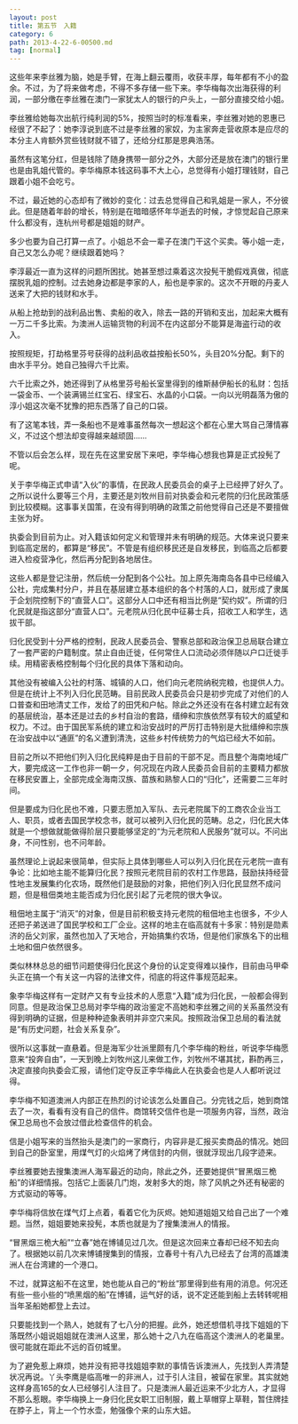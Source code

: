 ```yaml
---
layout: post
title: 第五节　入籍
category: 6
path: 2013-4-22-6-00500.md
tag: [normal]
---
```


这些年来李丝雅为脑，她是手臂，在海上翻云覆雨，收获丰厚，每年都有不小的盈余。不过，为了将来做考虑，不得不多存储一些下来。李华梅每次出海获得的利润，一部分缴在李丝雅在澳门一家犹太人的银行的户头上，一部分直接交给小姐。

李丝雅给她每次出航行纯利润的5%，按照当时的标准看来，李丝雅对她的恩惠已经很了不起了：她李淳说到底不过是李丝雅的家奴，为主家奔走营收原本是应尽的本分主人肯额外赏些钱财就不错了，还给分红那是恩典浩荡。

虽然有这笔分红，但是钱除了随身携带一部分之外，大部分还是放在澳门的银行里也是由乳姐代管的。李华梅原本钱这码事不大上心，总觉得有小姐打理钱财，自己跟着小姐不会吃亏。

不过，最近她的心态却有了微妙的变化：过去总觉得自己和乳姐是一家人，不分彼此。但是随着年龄的增长，特别是在暗暗感怀年华逝去的时候，才惊觉起自己原来什么都没有，连杭州号都是姐姐的财产。

多少也要为自己打算一点了。小姐总不会一辈子在澳门干这个买卖。等小姐一走，自己又怎么办呢？继续跟着她吗？

李淳最近一直为这样的问题所困扰。她甚至想过乘着这次投髡干脆假戏真做，彻底摆脱乳姐的控制。过去她身边都是李家的人，船也是李家的。这次不开眼的丹麦人送来了大把的钱财和水手。

从船上抢劫到的战利品出售、卖船的收入，除去一路的开销和支出，加起来大概有一万二千多比索。为澳洲人运输货物的利润不在内这部分不能算是海盗行动的收入。

按照规矩，打劫格里芬号获得的战利品收益按船长50%，头目20%分配。剩下的由水手平分。她自己独得六千比索。

六千比索之外，她还得到了从格里芬号船长室里得到的维斯赫伊船长的私财：包括一袋金币、一个装满锡兰红宝石、绿宝石、水晶的小口袋。一向以光明磊落为傲的淳小姐这次毫不犹豫的把东西落了自己的口袋。

有了这笔本钱，弄一条船也不是难事虽然每次一想起这个都在心里大骂自己薄情寡义，不过这个想法却变得越来越顽固……

不管以后会怎么样，现在先在这里安居下来吧，李华梅心想我也算是正式投髡了呢。

关于李华梅正式申请“入伙”的事情，在民政人民委员会的桌子上已经押了好久了。之所以说什么要等三个月，主要还是刘牧州目前对执委会和元老院的归化民政策感到比较模糊。这事事关国策，在没有得到明确的政策之前他觉得自己还是不要擅做主张为好。

执委会到目前为止。对入籍该如何定义和管理并未有明确的规范。大体来说只要来到临高定居的，都算是“移民”。不管是有组织移民还是自发移民，到临高之后都要进入检疫营净化，然后再分配到各地居住。

这些人都是登记注册，然后统一分配到各个公社。加上原先海南岛各县中已经编入公社，完成集村分户，并且在基层建立基本组织的各个村落的人口，就形成了隶属于企划院控制下的“直营人口”。这部分人口中还有相当比例是“契约奴”。所谓的归化民就是指这部分“直营人口”。元老院从归化民中征募士兵，招收工人和学生，选拔干部。

归化民受到十分严格的控制，民政人民委员会、警察总部和政治保卫总局联合建立了一套严密的户籍制度。禁止自由迁徙，任何常住人口流动必须伴随以户口迁徙手续。用精密表格控制每个归化民的具体下落和动向。

其他没有被编入公社的村落、城镇的人口，他们向元老院纳税完粮，也提供人力。但是在统计上不列入归化民范畴。目前民政人民委员会只是初步完成了对他们的人口普查和田地清丈工作，发给了的田凭和户帖。除此之外还没有在各村建立起有效的基层统治，基本还是过去的乡村自治的套路，缙绅和宗族依然享有较大的威望和权力。不过。由于国民军系统的建立和治安战时的严厉打击特别是大批缙绅和宗族在治安战中以“通匪”的名义遭到清洗，这些乡村传统势力的气焰已经大不如前。

目前之所以不把他们列入归化民纯粹是由于目前的干部不足。而且整个海南地域广大，要完成这一工作也非一朝一夕，何况现在内政人民委员会目前的主要精力都放在移民安置上，全部完成全海南汉族、苗族和熟黎人口的“归化”，还需要二三年时间。

但是要成为归化民也不难，只要志愿加入军队、去元老院属下的工商农企业当工人、职员，或者去国民学校念书，就可以被列入归化民的范畴。总之，归化民大体就是一个想做就能做得阶层只要能够坚定的“为元老院和人民服务”就可以。不问出身，不问性别，也不问年龄。

虽然理论上说起来很简单，但实际上具体到哪些人可以列入归化民在元老院一直有争论：比如地主能不能算归化民？按照元老院目前的农村工作思路，鼓励扶持经营性地主发展集约化农场，既然他们是鼓励的对象，把他们列入归化民显然不成问题，但是租佃类地主能否成为归化民引起了元老院的很大争议。

租佃地主属于“消灭”的对象，但是目前积极支持元老院的租佃地主也很多，不少人还把子弟送进了国民学校和工厂企业。这样的地主在临高就有十多家：特别是勋素济的岳父刘家，虽然也加入了天地合，开始搞集约农场，但是他们家族名下的出租土地和佃户依然很多。

类似林林总总的细节问题使得归化民这个身份的认定变得难以操作，目前由马甲牵头正在搞一个有关这一内容的法律文件，彻底的将这件事规范起来。

象李华梅这样有一定财产又有专业技术的人愿意“入籍”成为归化民，一般都会得到同意。但是政治保卫总局对李华梅的政治鉴定不高她和李丝雅之间的关系虽然没有得到明确的证据，但是种种迹象表明并非空穴来风。按照政治保卫总局的看法就是“有历史问题，社会关系复杂”。

很所以这事就一直悬着。但是海军少壮派里颇有几个李华梅的粉丝，听说李华梅愿意来“投奔自由”，一天到晚上刘牧州这儿来做工作，刘牧州不堪其扰，斟酌再三，决定直接向执委会汇报，请他们定夺反正李华梅此人在执委会也是人人都听说过得。

李华梅不知道澳洲人内部正在热烈的讨论该怎么处置自己。分完钱之后，她到商馆去了一次，看看有没有自己的信件。商馆转交信件也是一项服务内容，当然，政治保卫总局也不会放过借此检查信件的机会。

信是小姐写来的当然抬头是澳门的一家商行，内容非是汇报买卖商品的情况。她回到自己的卧室里，用煤气灯的火焰烤了烤信封的内侧，很就浮现出几段字迹来。

李丝雅要她去搜集澳洲人海军最近的动向，除此之外，还要她提供“冒黑烟三桅船”的详细情报。包括它上面装几门炮，发射多大的炮，除了风帆之外还有秘密的方式驱动的等等。

李华梅将信放在煤气灯上点着，看着它化为灰烬。她知道姐姐又给自己出了一个难题。当然，姐姐要她来投髡，本质也就是为了搜集澳洲人的情报。

“冒黑烟三桅大船”“立春”她在博铺见过几次。但是这次回来立春却已经不知去向了。根据她以前几次来博铺搜集到的情报，立春号十有八九已经去了台湾的高雄澳洲人在台湾建的一个港口。

不过，就算这船不在这里，她也能从自己的“粉丝”那里得到些有用的消息。何况还有些一些小些的“喷黑烟的船”在博铺，运气好的话，说不定还能到船上去转转呢相当年圣船她都登上去过。

只要能找到一个熟人，她就有了七八分的把握。此外，她还想借机寻找下姐姐的下落既然小姐说姐姐就在澳洲人这里，那么她十之八九在临高这个澳洲人的老巢里。很可能就在距此不远的百仞城里。

为了避免惹上麻烦，她并没有把寻找姐姐李默的事情告诉澳洲人，先找到人弄清楚状况再说。丫头李鹰是临高唯一的非洲人，过于引人注目，被留在家里。其实就她这样身高165的女人已经够引人注目了。只是澳洲人最近运来不少北方人，才显得不那么惹眼。李华梅换上一身归化民女职工旧制服，戴上草帽穿上草鞋，暂住牌挂在脖子上，背上一个竹水壶，勉强像个来的山东大妞。
